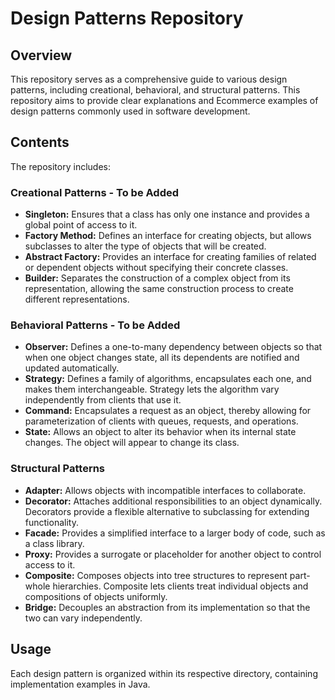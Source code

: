 # Design Patterns Repository

## Overview
This repository serves as a comprehensive guide to various design patterns, including creational, behavioral, and structural patterns. This repository aims to provide clear explanations and Ecommerce examples of design patterns commonly used in software development.

## Contents
The repository includes:

### Creational Patterns - To be Added
- **Singleton:** Ensures that a class has only one instance and provides a global point of access to it.
- **Factory Method:** Defines an interface for creating objects, but allows subclasses to alter the type of objects that will be created.
- **Abstract Factory:** Provides an interface for creating families of related or dependent objects without specifying their concrete classes.
- **Builder:** Separates the construction of a complex object from its representation, allowing the same construction process to create different representations.

### Behavioral Patterns - To be Added
- **Observer:** Defines a one-to-many dependency between objects so that when one object changes state, all its dependents are notified and updated automatically.
- **Strategy:** Defines a family of algorithms, encapsulates each one, and makes them interchangeable. Strategy lets the algorithm vary independently from clients that use it.
- **Command:** Encapsulates a request as an object, thereby allowing for parameterization of clients with queues, requests, and operations.
- **State:** Allows an object to alter its behavior when its internal state changes. The object will appear to change its class.

### Structural Patterns
- **Adapter:** Allows objects with incompatible interfaces to collaborate.
- **Decorator:** Attaches additional responsibilities to an object dynamically. Decorators provide a flexible alternative to subclassing for extending functionality.
- **Facade:** Provides a simplified interface to a larger body of code, such as a class library.
- **Proxy:** Provides a surrogate or placeholder for another object to control access to it.
- **Composite:** Composes objects into tree structures to represent part-whole hierarchies. Composite lets clients treat individual objects and compositions of objects uniformly.
- **Bridge:** Decouples an abstraction from its implementation so that the two can vary independently.

## Usage
Each design pattern is organized within its respective directory, containing implementation examples in Java.
